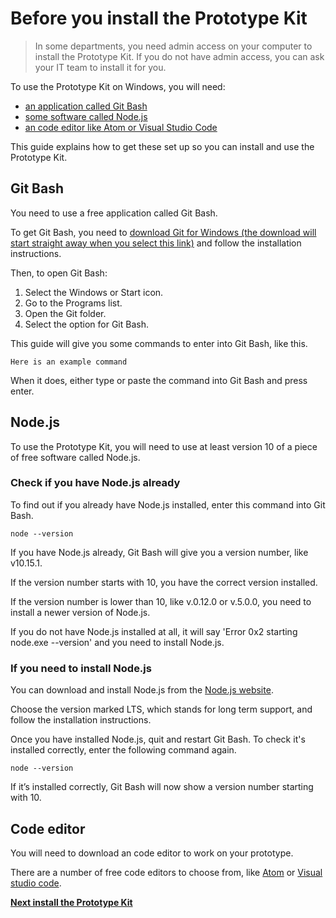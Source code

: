 # Before you install the Prototype Kit

> In some departments, you need admin access on your computer to install the Prototype Kit. If you do not have admin access, you can ask your IT team to install it for you.

To use the Prototype Kit on Windows, you will need:

- [an application called Git Bash](#git-bash)
- [some software called Node.js](#Node.js)
- [an code editor like Atom or Visual Studio Code](#html-text-editor)

This guide explains how to get these set up so you can install and use the Prototype Kit.

## Git Bash

You need to use a free application called Git Bash.

To get Git Bash, you need to [download Git for Windows (the download will start straight away when you select this link)](https://git-scm.com/download/win) and follow the installation instructions.

Then, to open Git Bash:

1. Select the Windows or Start icon.
2. Go to the Programs list.
3. Open the Git folder.
4. Select the option for Git Bash.

This guide will give you some commands to enter into Git Bash, like this.

`Here is an example command`

When it does, either type or paste the command into Git Bash and press enter.

## Node.js

To use the Prototype Kit, you will need to use at least version 10 of a piece of free software called Node.js.

### Check if you have Node.js already

To find out if you already have Node.js installed, enter this command into Git Bash.

`node --version`

If you have Node.js already, Git Bash will give you a version number, like v10.15.1.

If the version number starts with 10, you have the correct version installed.

If the version number is lower than 10, like v.0.12.0 or v.5.0.0, you need to install a newer version of Node.js.

If you do not have Node.js installed at all, it will say 'Error 0x2 starting node.exe --version' and you need to install Node.js.

### If you need to install Node.js

You can download and install Node.js from the [Node.js website](https://nodejs.org/en/).

Choose the version marked LTS, which stands for long term support, and follow the installation instructions.

Once you have installed Node.js, quit and restart Git Bash. To check it's installed correctly, enter the following command again.

`node --version`

If it’s installed correctly, Git Bash will now show a version number starting with 10.

## Code editor

You will need to download an code editor to work on your prototype.

There are a number of free code editors to choose from, like [Atom](https://atom.io/)&nbsp;or&nbsp;[Visual studio code](https://code.visualstudio.com/).

**[Next install the Prototype Kit](/docs/get-started/windows-installation-guide/install-the-kit)**
